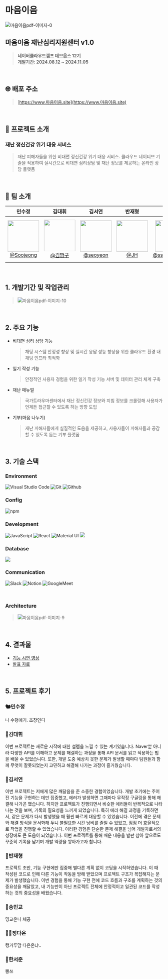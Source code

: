 # 마음이음

<!--
<div align="center">
<img src="https://github.com/user-attachments/assets/e5d13e16-83c6-4d91-82d1-2eda7f367b23"  width="200" height="200"/>

[![Hits](https://hits.seeyoufarm.com/api/count/incr/badge.svg?url=https%3A%2F%2Fgithub.com%2FBitCampFinal3%2FMUIU-Client%2F&count_bg=%23FFCA00&title_bg=%23555555&icon=&icon_color=%23E7E7E7&title=hits&edge_flat=false)](https://hits.seeyoufarm.com)
</div>
-->

![마음이음pdf-이미지-0](https://github.com/user-attachments/assets/64e7b1e1-59ff-46f9-ba4a-e9a015a1eee9)



## 마음이음 재난심리지원센터 v1.0
> **네이버클라우드캠프 데브옵스 12기 <br>
> 개발기간: 2024.08.12 ~ 2024.11.05**


<br>

## 🌐 배포 주소
> [https://www.마음이음.site](https://www.마음이음.site)

<br>

## 📖 프로젝트 소개
### 재난 정신건강 위기 대응 서비스
> 재난 피해자들을 위한 비대면 정신건강 위기 대응 서비스.
클라우드 네이티브 기술을 적용하여 실시간으로 비대면 심리상담 및 재난 정보를 제공하는 온라인 상담 플랫폼

<br>

## 👥 팀 소개

<div align="center">

| **민수정** | **김대휘** | **김서연** | **반재형** | **송민교** | **정다은** | **한서준** |
| :------: |  :------: | :------: | :------: |  :------: | :------: | :------: |
| [<img src="https://github.com/user-attachments/assets/d0672daf-dba8-4514-b365-693ec8b4bc38" height=100 width=100> <br/> @Soojeong](https://github.com/soojeongmin) | [<img src="https://github.com/user-attachments/assets/993db277-0915-4a51-b549-4530e100365f" height=100 width=100> <br/> @김짱구](https://github.com/kimdaehwi990731) | [<img src="https://github.com/user-attachments/assets/4b823ac1-9d6e-4174-a671-a78cd9833a38" height=100 width=100> <br/> @seoyeon](https://github.com/yeon0131) | [<img src="https://github.com/user-attachments/assets/ca1688b4-eff4-49ce-8c1f-a4880e0d4e77" height=100 width=100> <br/> @JH](https://github.com/Jaehyung-Dev) | [<img src="https://github.com/user-attachments/assets/49f93fb0-0081-4ce0-8930-d1e2add6cb33" height=100 width=100> <br/> @ssongmingyo](https://github.com/ssongmingyo) | [<img src="https://github.com/user-attachments/assets/03636abc-1d36-40e5-badf-49a1e85a4eff" height=100 width=100> <br/> @ChungDaeun](https://github.com/Chung-Daeun) | [<img src="https://github.com/user-attachments/assets/74aa04ad-0086-41b3-be86-312fef1e5054" height=100 width=100> <br/> @SeoJoon-Han](https://github.com/watashijxxnsuka) |

</div>

<br>

## 1. 개발기간 및 작업관리
> ![마음이음pdf-이미지-10](https://github.com/user-attachments/assets/ce2e182e-9a63-47da-b03b-abf55af79b77)

<br>

## 2. 주요 기능
   - 비대면 심리 상담 기능
     > 채팅 시스템 안정성 향상 및 실시간 응답 성능 향상을 위한 클라우드 환경 내 채팅 인프라 최적화
   - 일기 작성 기능
     > 안정적인 사용자 경험을 위한 일기 작성 기능 서버 및 데이터 관리 체계 구축
   - 재난 매뉴얼
     > 국가트라우마센터에서 재난 정신건강 정보와 지침 정보를 크롤링해 사용자가 언제든 접근할 수 있도록 하는 방향 도입
   - 기부(마음 나누기)
     > 재난 피해자들에게 실질적인 도움을 제공하고, 사용자들이 피해자들과 공감할 수 있도록 돕는 기부 플랫폼

<br>

## 3. 기술 스택
   ### Environment
   ![Visual Studio Code](https://img.shields.io/badge/Visual%20Studio%20Code-007ACC?style=for-the-badge&logo=Visual%20Studio%20Code&logoColor=white)
   ![Git](https://img.shields.io/badge/Git-F05032?style=for-the-badge&logo=Git&logoColor=white)
   ![Github](https://img.shields.io/badge/GitHub-181717?style=for-the-badge&logo=GitHub&logoColor=white)             

   ### Config
   ![npm](https://img.shields.io/badge/npm-CB3837?style=for-the-badge&logo=npm&logoColor=white)        

   ### Development
   ![JavaScript](https://img.shields.io/badge/JavaScript-F7DF1E?style=for-the-badge&logo=Javascript&logoColor=white)
   ![React](https://img.shields.io/badge/React-20232A?style=for-the-badge&logo=react&logoColor=61DAFB)
   ![Material UI](https://img.shields.io/badge/Material%20UI-007FFF?style=for-the-badge&logo=MUI&logoColor=white)   <img src="https://img.shields.io/badge/Java-007396?style=for-the-badge&logo=OpenJDK&logoColor=white"/>

   ### Database
   <img src="https://img.shields.io/badge/MySQL-4479A1?style=for-the-badge&logo=mysql&logoColor=white">

   ### Communication
   ![Slack](https://img.shields.io/badge/Slack-4A154B?style=for-the-badge&logo=Slack&logoColor=white)
   ![Notion](https://img.shields.io/badge/Notion-000000?style=for-the-badge&logo=Notion&logoColor=white)
   ![GoogleMeet](https://img.shields.io/badge/GoogleMeet-00897B?style=for-the-badge&logo=Google%20Meet&logoColor=white)

<br>

  ### Architecture
  > ![마음이음pdf-이미지-9](https://github.com/user-attachments/assets/124bf9d0-16ae-4f6a-abfc-6949ecb51bd8)


<br>

## 4. 결과물

- [기능 시연 영상](https://www.youtube.com/watch?v=xU87H4ZGnEY)
- [발표 자료]()

<!--
## 4. 페이지별 기능

### [메인화면]
- 재난 및 심리지원 서비스의 목적과 주요 기능을 소개하는 페이지입니다.
 

| 메인화면 |
|----------|
|  <img width="2147" alt="메인" src="https://github.com/user-attachments/assets/934978ea-8cd7-4faf-9ac8-645e3f54b0d2"> |

<br>

### [회원가입]
- 사용자가 사이트의 다양한 심리 및 재난지원 서비스를 이용하기 위해 회원으로 가입할 수 있는 페이지입니다.
- 개인정보 보호와 편리한 가입 절차를 보장하여 누구나 쉽게 접근할 수 있도록 설계되었습니다.

| 회원가입 |
|----------|
| <img width="2147" alt="회원가입" src="https://github.com/user-attachments/assets/70d61da4-89bc-4473-a007-c31fe811d1a7"> |

<br>

### [로그인]
- 사용자가 기존 계정으로 로그인하여 개인화된 지원을 받을 수 있는 페이지입니다.
- 로그인 이후에는 사용자 맞춤형 심리상담, 일기 관리, 정보 조회 등의 기능을 이용할 수 있습니다.

| 로그인 |
|----------|
|  |

<br>

### [심리상담]
- 재난 피해자들이 심리적 지원을 받을 수 있도록 실시간 채팅 또는 예약 상담 기능을 제공하는 페이지입니다.
- 상담사는 사용자의 심리 상태를 파악하고 필요한 지원을 제공하여 회복을 돕습니다.

| 심리상담(상담자 계정일 때) |
|----------|
| |

<br>

### [나의 일기장]
- 사용자들이 자신의 감정과 심리 상태를 기록할 수 있는 일기 작성 공간입니다.
- 일기 기록을 통해 스스로 감정을 돌아보고 회복 과정을 모니터링할 수 있도록 지원합니다.

| 나의 일기장(상담자 계정일 때) |
|----------|
|  |

<br>

### [마음칼럼]
- 재난 후 심리적 안정과 회복을 도울 수 있는 칼럼과 정보성 글을 제공하는 페이지입니다.
- 전문가가 작성한 콘텐츠를 통해 건강한 마음을 유지하고 스스로를 돌보는 방법을 안내합니다.

| 마음칼럼 |
|----------|
|  |

<br>

### [재난 정신건강 메뉴얼]
- 재난 상황에서 필요한 정신건강 관리 방법과 위기 대처 요령을 제공하는 메뉴얼 페이지입니다.
- 국가트라우마센터의 권장 사항을 바탕으로 재난 피해자들이 언제든 참고할 수 있도록 구성되었습니다.

| 재난 정신건강 메뉴얼 |
|----------|
|   |

<br>

### [재난 안내]
- 사용자의 위치 정보를 기반으로 해당 지역에 맞는 재난 안내 메시지를 제공하는 페이지입니다.
- 현재 상황에 맞는 정보와 경고 메시지를 신속히 전달하여 안전한 대처를 돕습니다.

| 재난안내 |
|----------|
|  |

<br>

### [마음나누기]
- 재난 피해자들에게 기부할 수 있는 페이지로, 후원을 통해 피해자들이 심리적 및 실질적 지원을 받을 수 있도록 돕습니다.

| 마음나누기(상담자 계정일 때) |
|----------|
| <img width="2147" alt="마음나누기(기부)" src="https://github.com/user-attachments/assets/48d72803-8b79-4ef5-acf8-ae71f7b97488"> |



| 마음나누기(관리자 계정일 때) |
|----------|
|   |

<br>

### [병의원·대피소 정보]
- 사용자에게 가까운 병의원과 대피소 정보를 제공하는 페이지입니다.
- 응급 상황 발생 시 신속히 필요한 시설을 찾을 수 있도록 지도와 함께 상세 정보를 안내합니다.

| 병의원·대피소 정보 |
|----------|
|   |
-->

<br>

## 5. 프로젝트 후기
### 🐿️민수정
나 수덩애기. 조장인디

### 🦔김대휘
이번 프로젝트는 새로운 시작에 대한 설렘을 느낄 수 있는 계기였습니다. Naver뿐 아니라 다양한 API를 이해하고 문제를 해결하는 과정을 통해 API 문서를 읽고 적용하는 법을 배울 수 있었습니다. 또한, 개발 도중 예상치 못한 문제가 발생할 때마다 팀원들과 함께 무엇이 잘못되었는지 고민하고 해결해 나가는 과정이 즐거웠습니다.

### 🐹김서연
이번 프로젝트는 저에게 많은 깨달음을 준 소중한 경험이었습니다. 개발 초기에는 주어진 기능을 구현하는 데만 집중했고, 에러가 발생하면 그때마다 무작정 구글링을 통해 해결해 나가곤 했습니다. 하지만 프로젝트가 진행되면서 비슷한 에러들이 반복적으로 나타나는 것을 보며, 기록의 필요성을 느끼게 되었습니다.
특히 에러 해결 과정을 기록하면서, 같은 문제가 다시 발생했을 때 훨씬 빠르게 대응할 수 있었습니다. 이전에 겪은 문제와 해결 방식을 문서화해 두니 불필요한 시간 낭비를 줄일 수 있었고, 점점 더 효율적으로 작업을 진행할 수 있었습니다. 이러한 경험은 단순한 문제 해결을 넘어 개발자로서의 성장에도 큰 도움이 되었습니다.
이번 프로젝트를 통해 배운 내용을 발판 삼아 앞으로도 꾸준히 기록을 남기며 개발 역량을 쌓아가고자 합니다.

### 🐶반재형
프로젝트 초반, 기능 구현에만 집중해 별다른 계획 없이 코딩을 시작하였습니다. 이 때 작성된 코드로 인해 다른 기능이 작동을 방해 받았으며 프로젝트 구조가 복잡해지는 문제가 발생했습니다. 이번 경험을 통해 기능 구현 전에 코드 흐름과 구조를 계획하는 것의 중요성을 깨달았고, 내 기능만이 아닌 프로젝트 전체에 안정적이고 일관된 코드를 작성하는 것의 중요성을 배웠습니다.

### 🐰송민교
밍교온니 체공

### 🐯🦘정다은
캥거루맘 다은온냐..

### 💩한서준
뿡쓰
  

<!--
## 주요 기능
### 비대면 심리 상담 기능
- 채팅 시스템 안정성 향상 및 실시간 응답 성능 향상을 위한 클라우드 환경 내 채팅 인프라 최적화

### 일기 작성 기능
- 안정적인 사용자 경험을 위한 일기 작성 기능 서버 및 데이터 관리 체계 구축

### 재난 매뉴얼
- 국가트라우마센터에서 재난 정신건강 정보와 지침 정보를 크롤링해 사용자가 언제든 접근할 수 있도록 하는 방향 도입

## 기술 스택
### Environment
![Visual Studio Code](https://img.shields.io/badge/Visual%20Studio%20Code-007ACC?style=for-the-badge&logo=Visual%20Studio%20Code&logoColor=white)
![Git](https://img.shields.io/badge/Git-F05032?style=for-the-badge&logo=Git&logoColor=white)
![Github](https://img.shields.io/badge/GitHub-181717?style=for-the-badge&logo=GitHub&logoColor=white)             

### Config
![npm](https://img.shields.io/badge/npm-CB3837?style=for-the-badge&logo=npm&logoColor=white)        

### Development
![JavaScript](https://img.shields.io/badge/JavaScript-F7DF1E?style=for-the-badge&logo=Javascript&logoColor=white)
![React](https://img.shields.io/badge/React-20232A?style=for-the-badge&logo=react&logoColor=61DAFB)
![Material UI](https://img.shields.io/badge/Material%20UI-007FFF?style=for-the-badge&logo=MUI&logoColor=white)

### Communication
![Slack](https://img.shields.io/badge/Slack-4A154B?style=for-the-badge&logo=Slack&logoColor=white)
![Notion](https://img.shields.io/badge/Notion-000000?style=for-the-badge&logo=Notion&logoColor=white)
![GoogleMeet](https://img.shields.io/badge/GoogleMeet-00897B?style=for-the-badge&logo=Google%20Meet&logoColor=white)
-->

